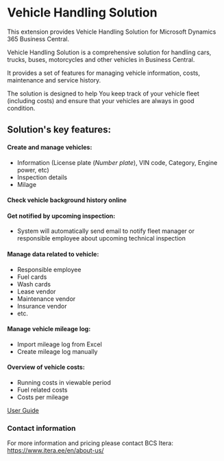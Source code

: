 # Vehicle Handling Solution
This extension provides Vehicle Handling Solution for Microsoft Dynamics 365 Business Central.  

Vehicle Handling Solution is a comprehensive solution for handling cars, trucks, buses, motorcycles and other vehicles in Business Central.  

It provides a set of features for managing vehicle information, costs, maintenance and service history.  

The solution is designed to help You keep track of your vehicle fleet (including costs) and ensure that your vehicles are always in good condition.  

## Solution's key features:
#### Create and manage vehicles:
- Information (License plate (_Number plate_), VIN code, Category, Engine power, etc)
- Inspection details
- Milage
#### Check vehicle background history online  
#### Get notified by upcoming inspection:
- System will automatically send email to notify fleet manager or responsible employee about upcoming technical inspection
#### Manage data related to vehicle:
- Responsible employee
- Fuel cards
- Wash cards
- Lease vendor
- Maintenance vendor
- Insurance vendor
- etc.
#### Manage vehicle mileage log:
- Import mileage log from Excel
- Create mileage log manually
#### Overview of vehicle costs:
- Running costs in viewable period
- Fuel related costs
- Costs per mileage  

    
[User Guide](help.md)

### Contact information
For more information and pricing please contact BCS Itera:<br>
<a href="https://www.itera.ee/en/about-us/" target="_blank">https://www.itera.ee/en/about-us/</a>
